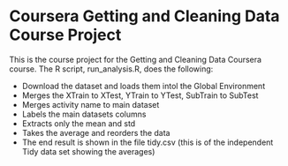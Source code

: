 # Coursera Getting and Cleaning Data Course Project

This is the course project for the Getting and Cleaning Data Coursera course. The R script, run_analysis.R, does the following:

- Download the dataset and loads them intol the Global Environment
- Merges the XTrain to XTest, YTrain to YTest, SubTrain to SubTest
- Merges activity name to main dataset
- Labels the main datasets columns
- Extracts only the mean and std
- Takes the average and reorders the data
- The end result is shown in the file tidy.csv (this is of the independent Tidy data set showing the averages)
